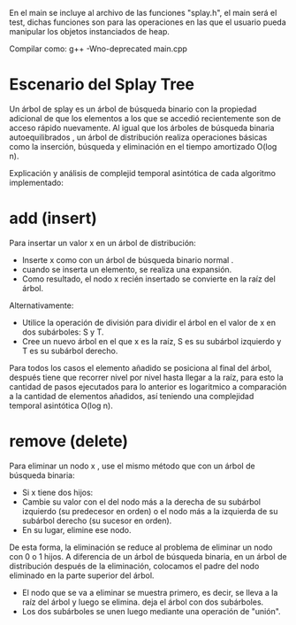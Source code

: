 En el main se incluye al archivo de las funciones "splay.h", el main será el test, dichas funciones son para las operaciones en las que el usuario pueda manipular los objetos instanciados de heap.

Compilar como: g++ -Wno-deprecated main.cpp

# Escenario del Splay Tree

Un árbol de splay es un árbol de búsqueda binario con la propiedad adicional de que los elementos a los que se accedió recientemente son de acceso rápido nuevamente. Al igual que los árboles de búsqueda binaria autoequilibrados , un árbol de distribución realiza operaciones básicas como la inserción, búsqueda y eliminación en el tiempo amortizado O(log n).

Explicación y análisis de complejid temporal asintótica de cada algoritmo implementado:

# add (insert)

Para insertar un valor x en un árbol de distribución:
* Inserte x como con un árbol de búsqueda binario normal .
* cuando se inserta un elemento, se realiza una expansión.
* Como resultado, el nodo x recién insertado se convierte en la raíz del árbol.

Alternativamente:
* Utilice la operación de división para dividir el árbol en el valor de x en dos subárboles: S y T.
* Cree un nuevo árbol en el que x es la raíz, S es su subárbol izquierdo y T es su subárbol derecho.

Para todos los casos el elemento añadido se posiciona al final del árbol, después tiene que recorrer nivel por nivel hasta llegar a la raíz, para esto la cantidad de pasos ejecutados para lo anterior es logaritmico a comparación a la cantidad de elementos añadidos, así teniendo una complejidad temporal asintótica O(log n).

# remove (delete)

Para eliminar un nodo x , use el mismo método que con un árbol de búsqueda binaria:
* Si x tiene dos hijos:
* Cambie su valor con el del nodo más a la derecha de su subárbol izquierdo (su predecesor en orden) o el nodo más a la izquierda de su subárbol derecho (su sucesor en orden).
* En su lugar, elimine ese nodo.

De esta forma, la eliminación se reduce al problema de eliminar un nodo con 0 o 1 hijos. A diferencia de un árbol de búsqueda binaria, en un árbol de distribución después de la eliminación, colocamos el padre del nodo eliminado en la parte superior del árbol.
* El nodo que se va a eliminar se muestra primero, es decir, se lleva a la raíz del árbol y luego se elimina. deja el árbol con dos subárboles.
* Los dos subárboles se unen luego mediante una operación de "unión".
